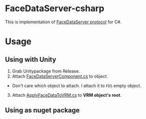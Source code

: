 # FaceDataServer-csharp

This is implementation of [FaceDataServer protocol](https://github.com/Cj-bc/FDS-protos) for C#.

# Usage

## Using with Unity

1. Grab Unitypackage from Release.
2. Attach [FaceDataServerComponent.cs](FaceDataServer/Unity/FaceDataServerComponent.cs) to object.
  - Don't care which object to attach. I attach it to `FDS` empty object.
3. Attach [ApplyFaceDataToVRM.cs](FaceDataServer/Unity/ApplyFaceDataToVRM.cs) to __VRM object's root__.


## Using as nuget package
